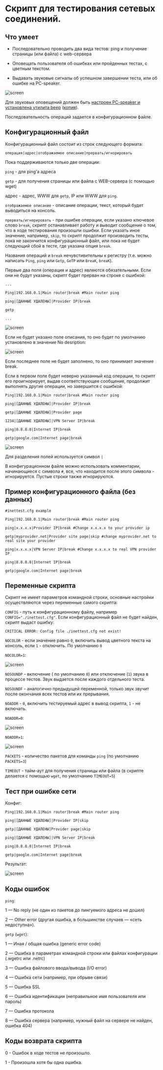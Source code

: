 # Скрипт для тестирования сетевых соединений.

## Что умеет

+ Последовательно проводить два вида тестов: ping и получение страницы (или файла) с web-сервера

+ Оповещать пользователя об ошибках или пройденных тестах, с цветным текстом.

+ Выдавать звуковые сигналы об успешном завершении теста, или об ошибке на PC-speaker.

![screen](https://github.com/tolik-punkoff/Inettest/blob/main/screens/inettest-main.png?raw=true)

Для звуковых оповещений должен быть [настроен PC-speaker и установлена утилита beep](https://tolik-punkoff.com/2018/01/14/pc-speaker-v-linux-ili-kak-sdelat-beep-iz-konsoli-vstroennym-dinamikom-pk/) ([копия](https://lj.rossia.org/users/hex_laden/380240.html)). 

Последовательность операций задается в конфигурационном файле.

## Конфигурационный файл

Конфигурационный файл состоит из строк следующего формата:

`операция|адрес|отображаемое описание|прервать/игнорировать`

Пока поддерживаются только две операции:

`ping` - для ping'а адреса

`getp` - для получения страницы или файла с WEB-сервера (с помощью wget)

адрес - адрес, WWW для `getp`, IP или WWW для `ping`.

`отображаемое описание` - описание операции, текст, который будет выводиться на консоль.

`прервать/игнорировать` - при ошибке операции, если указано ключевое слово `break`, скрипт останавливает работу и выводит сообщение о том, что в ходе тестирования произошли ошибки. Если указать иное значение, например, `skip`, то скрипт продолжит производить тесты, пока не закончится конфигурационный файл, или пока не будет следующий сбой в тесте, где указана опция `break`.

Названия операций и `break` нечувстивительны к регистру (т.е. можно написать `Ping`, `ping` или `Getp`, `GeTP` или `BreaK`, `breaK`).

Первые два поля (операция и адрес) являются обязательными. Если они не будут указаны, скрипт будет прерван на строке с ошибкой:

`...`

`Ping|192.168.0.1|Main router|break #Main router ping`

`ping|[ДАННЫЕ УДАЛЕНЫ]|Provider IP|break`

`getp`

`...`

![screen](https://github.com/tolik-punkoff/Inettest/blob/main/screens/inettest-config-error.png?raw=true)

Если не будет указано поле описания, то оно будет по умолчанию установлено в значение No desription:

![screen](https://github.com/tolik-punkoff/Inettest/blob/main/screens/inettest-no-desription.png?raw=true)

Если последнее поле не будет заполнено, то оно принимает значение break.

Если в первом поле будет неверно указанный код операции, то скрипт его проигнорирует, выдав соответствующее сообщение, продолжит выполнять другие операции, но завершится с ошибкой:

`Ping|192.168.0.1|Main router|break #Main router ping`

`ping|[ДАННЫЕ УДАЛЕНЫ]|Provider IP|break`

`getp|[ДАННЫЕ УДАЛЕНЫ]|Provider page`

`1234|[ДАННЫЕ УДАЛЕНЫ]|VPN Server IP|break`

`ping|8.8.8.8|Internet IP|break`

`getp|google.com|Internet page|break`

![screen](https://github.com/tolik-punkoff/Inettest/blob/main/screens/inettest-unknow-operation.png?raw=true)

Для разделения полей используется символ `|`

В конфигурационном файле можно использовать комментарии, начинающиеся с символа `#`, все, что находится после этого символа - игнорируется. Пустые строки также игнорируются.

## Пример конфигурационного файла (без данных)

`#inettest.cfg example`

`Ping|192.168.0.1|Main router|break #Main router ping`

`ping|x.x.x.x|Provider IP|break #Change x.x.x.x to your provider ip`

`getp|myprovider.net|Provider site page|skip #change myprovider.net to real site your provider`

`ping|x.x.x.x|VPN Server IP|break #Change x.x.x.x to real VPN provider IP`

`ping|8.8.8.8|Internet IP|break`

`getp|google.com|Internet page|break`

## Переменные скрипта

Скрипт не имеет параметров командной строки, основные настройки осуществляются через переменные самого скрипта:

`CONFIG` - путь к конфигурационному файлу, например `CONFIG="./inettest.cfg"`. Если конфигурационный файл не будет найден, скрипт выдаст ошибку:

`CRITICAL ERROR: Config file ./inettest.cfg not exist!` 

`NOCOLOR` - если значение равно `0`, включить вывод цветного текста на консоль, если `1` - отключить. По умолчанию `0`

`NOCOLOR=1`:

![screen](https://github.com/tolik-punkoff/Inettest/blob/main/screens/inettest-no-color.png?raw=true)

`NOSOUNDP` - включение ( по умолчанию `0`) или отключение (`1`) звука в процессе тестов. Звук выдается после каждого отдельного теста.

`NOSOUNDF` - аналогично предыдущей переменной, только звук звучит после окончания всех тестов или их прерывания.

`NOADDR` - `0`, включить тестируемый адрес в вывод скрипта, `1` - не включать.

`NOADDR=0`:

![screen](https://github.com/tolik-punkoff/Inettest/blob/main/screens/inettest-noaddr-0.png?raw=true)

`NOADDR=1`:

![screen](https://github.com/tolik-punkoff/Inettest/blob/main/screens/inettest-main.png?raw=true)

`PACKETS` - количество пакетов для команды `ping` (по умолчанию `PACKETS=3`)

`TIMEOUT` - тайм-аут для получения страницы или файла (в скрипте делается с помощью `wget`, по умолчанию `TIMEOUT=5`)

## Тест при ошибке сети

Конфиг:

`Ping|192.168.0.1|Main router|break #Main router ping`

`ping|[ДАННЫЕ УДАЛЕНЫ]|Provider IP|skip`

`getp|[ДАННЫЕ УДАЛЕНЫ]Provider page|skip`

`ping|[ДАННЫЕ УДАЛЕНЫ]|VPN Server IP|break`

`ping|8.8.8.8|Internet IP|break`

`getp|google.com|Internet page|break`

Результат:

![screen](https://github.com/tolik-punkoff/Inettest/blob/main/screens/inettest-network-errors.png?raw=true)

## Коды ошибок

`ping`:

1 — No reply (не один из пакетов до пингуемого адреса не дошел)

2 — Other error (другая ошибка, в большинстве случаев — «сеть недоступна»).

`getp` (`wget`):

1 — Иная / общая ошибка (generic error code)

2 — Ошибка в параметрах командной строки или файлах конфигурации (.wgetrc или .netrc)

3 — Ошибка файлового ввода/вывода (I/O error)

4 — Ошибка сети (например, при обрыве связи)

5 — Ошибка SSL

6 — Ошибка идентификации (неправильное имя пользователя или пароль)

7 — Ошибка протокола

8 — Ошибка сервера (например, нужный файл на сервере не найден, ошибка 404)

## Коды возврата скрипта

0 - Ошибок в ходе тестов не произошло.

1 - Произошла хотя бы одна ошибка.